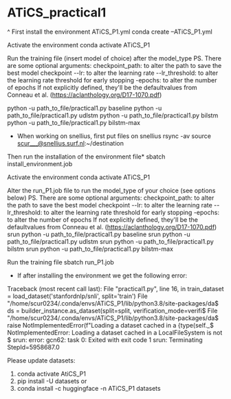 # ATiCS_practical1
^ First install the environment ATiCS_P1.yml
conda create –ATiCS_P1.yml

Activate the environment
conda activate ATiCS_P1

Run the training file (insert model of choice) after the model_type
PS. There are some optional arguments:
checkpoint_path:  to alter the path to save the best model checkpoint
--lr: to alter the learning rate
 --lr_threshold: to alter the learning rate threshold for early stopping
-epochs: to alter the number of epochs
If not explicitly defined, they'll be the defaultvalues from Conneau et al. (https://aclanthology.org/D17-1070.pdf)

python -u path_to_file/practical1.py baseline
python -u path_to_file/practical1.py udlstm
python -u path_to_file/practical1.py bilstm
python -u path_to_file/practical1.py bilstm-max





* When working on snellius, first put files on snellius
rsync -av source scur___@snellius.surf.nl:~/destination

Then run the installation of the environment file*
sbatch install_environment.job

Activate the environment
conda activate ATiCS_P1

Alter the run_P1.job file to run the model_type of your choice (see options below)
PS. There are some optional arguments:
checkpoint_path:  to alter the path to save the best model checkpoint
--lr: to alter the learning rate
 --lr_threshold: to alter the learning rate threshold for early stopping
-epochs: to alter the number of epochs
If not explicitly defined, they'll be the defaultvalues from Conneau et al. (https://aclanthology.org/D17-1070.pdf)
srun python -u path_to_file/practical1.py baseline
srun python -u path_to_file/practical1.py udlstm
srun python -u path_to_file/practical1.py bilstm
srun python -u path_to_file/practical1.py bilstm-max

Run the training file
sbatch run_P1.job





* If after installing the environment we get the following error:

Traceback (most recent call last):
File "practical1.py", line 16, in <module>
train_dataset = load_dataset('stanfordnlp/snli', split='train')
File "/home/scur0234/.conda/envs/ATiCS_P1/lib/python3.8/site-packages/da$
ds = builder_instance.as_dataset(split=split, verification_mode=verifi$
File "/home/scur0234/.conda/envs/ATiCS_P1/lib/python3.8/site-packages/da$
raise NotImplementedError(f"Loading a dataset cached in a {type(self._$
NotImplementedError: Loading a dataset cached in a LocalFileSystem is not $
srun: error: gcn62: task 0: Exited with exit code 1
srun: Terminating StepId=5958687.0


Please update datasets:
1. conda activate AtiCS_P1
2. pip install -U datasets
or
2. conda install -c huggingface -n ATiCS_P1 datasets




